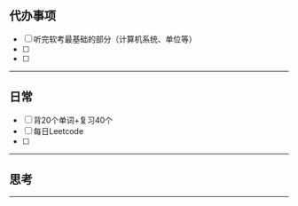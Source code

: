 ## 代办事项
- [ ] 听完软考最基础的部分（计算机系统、单位等）
- [ ] 
- [ ] 
___
## 日常
- [ ] 背20个单词+复习40个
- [ ] 每日Leetcode
- [ ] 
___
## 思考




___

